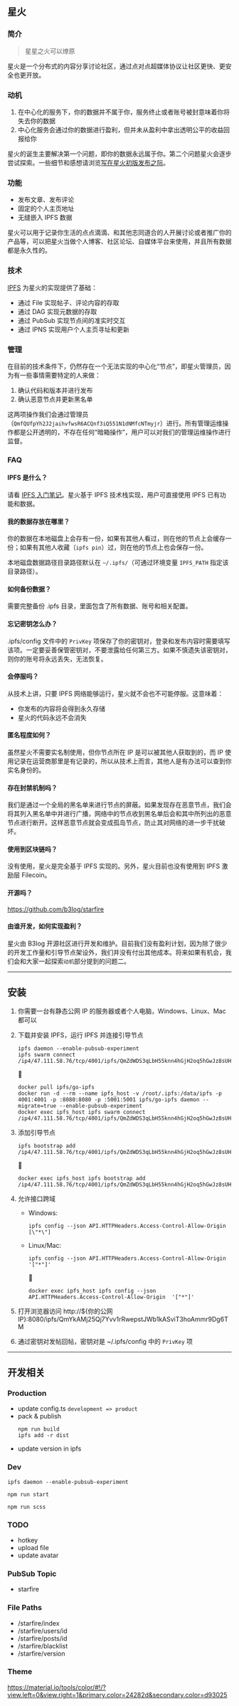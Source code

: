 ## 星火

### 简介

> 星星之火可以燎原

星火是一个分布式的内容分享讨论社区，通过点对点超媒体协议让社区更快、更安全也更开放。

### 动机

1. 在中心化的服务下，你的数据并不属于你，服务终止或者账号被封意味着你将失去你的数据
2. 中心化服务会通过你的数据进行盈利，但并未从盈利中拿出透明公平的收益回报给你

星火的诞生主要解决第一个问题，即你的数据永远属于你。第二个问题星火会逐步尝试探索。一些细节和感想请浏览[写在星火初版发布之际](https://hacpai.com/article/1559578726531)。

### 功能

* 发布文章、发布评论
* 固定的个人主页地址
* 无缝嵌入 IPFS 数据

星火可以用于记录你生活的点点滴滴、和其他志同道合的人开展讨论或者推广你的产品等，可以把星火当做个人博客、社区论坛、自媒体平台来使用，并且所有数据都是永久性的。

### 技术

[IPFS](https://ipfs.io) 为星火的实现提供了基础：

* 通过 File 实现帖子、评论内容的存取
* 通过 DAG 实现元数据的存取
* 通过 PubSub 实现节点间的准实时交互
* 通过 IPNS 实现用户个人主页寻址和更新

### 管理

在目前的技术条件下，仍然存在一个无法实现的中心化“节点”，即星火管理员，因为有一些事情需要特定的人来做：

1. 确认代码和版本并进行发布
2. 确认恶意节点并更新黑名单

这两项操作我们会通过管理员（`QmfQUfpYh2J2jaihvfwsR6ACQnf3iQ551N1dNMfcNTmyjr`）进行。所有管理运维操作都是公开透明的，不存在任何“暗箱操作”，用户可以对我们的管理运维操作进行监督。

### FAQ

#### IPFS 是什么？

请看 [IPFS 入门笔记](https://hacpai.com/article/1511015097370)。星火基于 IPFS 技术栈实现，用户可直接使用 IPFS 已有功能和数据。

#### 我的数据存放在哪里？

你的数据在本地磁盘上会存有一份，如果有其他人看过，则在他的节点上会缓存一份；如果有其他人收藏（`ipfs pin`）过，则在他的节点上也会保存一份。

本地磁盘数据路径目录路径默认在 `~/.ipfs/`（可通过环境变量 `IPFS_PATH` 指定该目录路径）。

#### 如何备份数据？

需要完整备份 .ipfs 目录，里面包含了所有数据、账号和相关配置。

#### 忘记密钥怎么办？

.ipfs/config 文件中的 `PrivKey` 项保存了你的密钥对，登录和发布内容时需要填写该项。一定要妥善保管密钥对，不要泄露给任何第三方。如果不慎遗失该密钥对，则你的账号将永远丢失，无法恢复。

#### 会停服吗？

从技术上讲，只要 IPFS 网络能够运行，星火就不会也不可能停服。这意味着：

* 你发布的内容将会得到永久存储
* 星火的代码永远不会消失

#### 匿名程度如何？

虽然星火不需要实名制使用，但你节点所在 IP 是可以被其他人获取到的，而 IP 使用记录在运营商那里是有记录的，所以从技术上而言，其他人是有办法可以查到你实名身份的。

#### 存在封禁机制吗？

我们是通过一个全局的黑名单来进行节点的屏蔽。如果发现存在恶意节点，我们会将其列入黑名单中并进行广播，网络中的节点收到黑名单后会和其中所列出的恶意节点进行断开。这样恶意节点就会变成孤岛节点，防止其对网络的进一步干扰破坏。

#### 使用到区块链吗？

没有使用，星火是完全基于 IPFS 实现的。另外，星火目前也没有使用到 IPFS 激励层 Filecoin。

#### 开源吗？

https://github.com/b3log/starfire

#### 由谁开发，如何实现盈利？

星火由 B3log 开源社区进行开发和维护。目前我们没有盈利计划，因为除了很少的开发工作量和引导节点架设外，我们并没有付出其他成本。将来如果有机会，我们会和大家一起探索`动机`部分提到的问题二。

---

## 安装

1. 你需要一台有静态公网 IP 的服务器或者个人电脑，Windows、Linux、Mac 都可以 
2. 下载并安装 IPFS，运行 IPFS 并连接引导节点
   ```shell
   ipfs daemon --enable-pubsub-experiment
   ipfs swarm connect /ip4/47.111.58.76/tcp/4001/ipfs/QmZdWDS3qLbH55knn4hGjH2oq5hGwJz8sUHHz273xzX2rc
   ```
   🐋 
   ```shell
   docker pull ipfs/go-ipfs
   docker run -d --rm --name ipfs_host -v /root/.ipfs:/data/ipfs -p 4001:4001 -p :8080:8080 -p :5001:5001 ipfs/go-ipfs daemon --migrate=true --enable-pubsub-experiment
   docker exec ipfs_host ipfs swarm connect /ip4/47.111.58.76/tcp/4001/ipfs/QmZdWDS3qLbH55knn4hGjH2oq5hGwJz8sUHHz273xzX2rc
   ```
   
3. 添加引导节点
   ```shell
   ipfs bootstrap add /ip4/47.111.58.76/tcp/4001/ipfs/QmZdWDS3qLbH55knn4hGjH2oq5hGwJz8sUHHz273xzX2rc
   ```   
   🐋 
   ```shell
   docker exec ipfs_host ipfs bootstrap add /ip4/47.111.58.76/tcp/4001/ipfs/QmZdWDS3qLbH55knn4hGjH2oq5hGwJz8sUHHz273xzX2rc
   ```
4. 允许接口跨域
   * Windows: 
     ```shell
     ipfs config --json API.HTTPHeaders.Access-Control-Allow-Origin  [\"*\"]
     ```
   * Linux/Mac: 
     ```shell
     ipfs config --json API.HTTPHeaders.Access-Control-Allow-Origin  '["*"]'
     ```
     🐋 
     ```shell
     docker exec ipfs_host ipfs config --json API.HTTPHeaders.Access-Control-Allow-Origin  '["*"]'
     ```
5. 打开浏览器访问 http://${你的公网 IP}:8080/ipfs/QmYkAMj25Qj7Yvv1rRwepstJWb1kASviT3hoAmmr9Dg6TM
6. 通过密钥对发帖回帖，密钥对是 ~/.ipfs/config 中的 `PrivKey` 项 

---

## 开发相关

### Production

* update config.ts `development => product`
* pack & publish
  ```
  npm run build
  ipfs add -r dist
  ```
* update version in ipfs

### Dev

```
ipfs daemon --enable-pubsub-experiment
```
```
npm run start
```
```
npm run scss
```

### TODO

* hotkey
* upload file
* update avatar

### PubSub Topic

* starfire

### File Paths

* /starfire/index
* /starfire/users/id
* /starfire/posts/id
* /starfire/blacklist
* /starfire/version

### Theme

https://material.io/tools/color/#!/?view.left=0&view.right=1&primary.color=24282d&secondary.color=d93025


